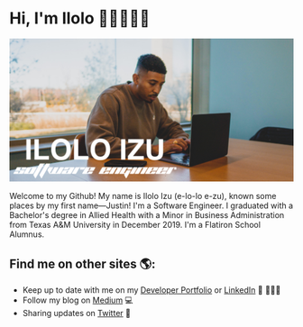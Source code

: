 # Hi, I'm Ilolo 👋🏾👨🏾‍💻

<img src="./iloloGithub.png">

Welcome to my Github! My name is Ilolo Izu (e-lo-lo e-zu), known some places by my first name—Justin! I'm a Software Engineer. I graduated with a Bachelor's degree in Allied Health with a Minor in Business Administration from Texas A&M University in December 2019. I'm a Flatiron School Alumnus.

## Find me on other sites 🌎:

- Keep up to date with me on my <a href="https://iloloizu.netlify.app/">Developer Portfolio</a> or <a href="https://www.linkedin.com/in/ilolo-izu/">LinkedIn</a> 💼 👨🏾‍💻
- Follow my blog on <a href="https://ilolo.medium.com/"> Medium</a> 💻
- Sharing updates on <a href="https://twitter.com/iloloizu">Twitter</a> 🐥
